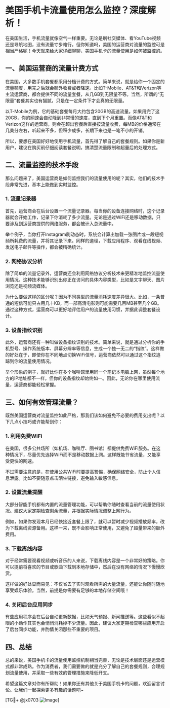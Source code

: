 # 美国手机卡流量使用怎么监控？深度解析！

在美国生活，手机流量就像空气一样重要。无论是刷社交媒体、看YouTube视频还是导航地图，没有流量寸步难行。但你知道吗，美国的运营商对流量的监控可是相当严格呢！今天就来给大家详细聊聊，美国手机卡的流量使用是如何被监控的。

## 一、美国运营商的流量计费方式

在美国，大多数手机套餐都采用分档计费的方式。简单来说，就是给你一个固定的流量额度，用完之后就会额外收费或者降速。比如T-Mobile、AT&T和Verizon等主流运营商，都会提供不同的流量套餐，从几GB到无限量不等。当然，所谓的“无限量”套餐其实也有猫腻，只是在一定条件下才会真的无限量。

以T-Mobile为例，它的基础套餐每月大约包含20GB的高速流量。如果用完了这20GB，你的网速会自动降到非常慢的速度，直到下个月重置。而像AT&T和Verizon这样的运营商，则会在超出套餐后直接按流量收费，每MB的价格通常在几美分左右，听起来不多，但积少成多，长期下来也是一笔不小的开销。

所以，要想在美国好好地使用手机流量，首先得了解自己的套餐规则。如果你是新用户，建议在购买前仔细阅读套餐说明，搞清楚流量限制和超量后的处理方式。

## 二、流量监控的技术手段

那么问题来了，美国运营商是如何监控我们的流量使用的呢？其实，他们的技术手段非常先进，基本上能做到实时监控。

### 1. 流量记录器

首先，运营商会在后台设置一个流量记录器。每当你的设备连接网络时，这个记录器就会开始工作，记录下你消耗了多少流量。无论是通过WiFi还是移动数据，只要涉及到运营商提供的网络服务，都会被计入总流量中。

举个例子，当你打开Instagram刷动态时，系统会计算出加载一张图片或一段短视频所耗费的流量，并将其记录下来。同样的道理，下载应用程序、观看在线视频、发送电子邮件等操作，都会被精确统计。

### 2. 网络协议分析

除了简单的流量记录外，运营商还会利用网络协议分析技术来更精准地监控流量使用情况。这种技术能够识别出你正在访问的具体内容类型，比如是文字聊天、图片浏览还是视频流媒体。

为什么要做这样的区分呢？因为不同类型的流量消耗速度差异很大。比如，一条普通的短信可能只占用几十KB，而一部高清电影则可能需要几百MB甚至几个GB。通过这种方式，运营商可以更好地评估用户的流量使用习惯，并据此调整套餐设计。

### 3. 设备指纹识别

此外，运营商还有一种叫做设备指纹识别的技术。简单来说，就是通过分析你的手机型号、操作系统版本、屏幕分辨率等信息，生成一个独一无二的“指纹”。这样做的好处在于，即使你在不同地点切换WiFi信号，运营商依然可以通过这个指纹追踪到你的流量使用情况。

举个形象的例子，就好比你在多个咖啡馆里用同一个笔记本电脑上网，虽然每个地方的IP地址都不一样，但你的设备指纹却始终如一。因此，无论你在哪里使用流量，运营商都能轻松掌握。

## 三、如何有效管理流量？

既然美国运营商对流量监控如此严格，那我们该如何避免不必要的费用支出呢？以下几点小技巧或许能帮到你：

### 1. 利用免费WiFi

在美国，很多公共场所（如机场、咖啡厅、图书馆）都提供免费WiFi服务。在这种情况下，尽量优先选择WiFi而不是移动数据上网。这样既能节省流量，又能享受更快的网速。

不过需要注意的是，在使用公共WiFi时要提高警惕，确保网络安全，防止个人信息泄露。比如不要随意点击陌生链接，避免输入敏感信息。

### 2. 设置流量提醒

大部分智能手机都有内置的流量管理功能，可以帮助你随时查看当前的流量使用状况。建议大家定期检查剩余流量，并根据实际情况调整上网行为。

例如，如果你发现本月已经快接近套餐上限了，就可以暂时减少视频播放频率，改为下载离线资源备用。这样一来，既不会影响正常使用，又避免了超量带来的额外费用。

### 3. 下载离线内容

对于经常需要观看视频或听音乐的人来说，下载离线内容是一个非常好的策略。你可以提前将喜欢的节目或歌曲下载到本地存储中，然后在没有网络的情况下慢慢欣赏。

这样做的好处显而易见：不仅省去了实时观看所需的大量流量，还能让你随时随地享受娱乐体验。当然，前提是你需要有足够的本地存储空间哦！

### 4. 关闭后台应用同步

有些应用程序会在后台自动更新数据，比如天气预报、新闻推送等。这些看似不起眼的小动作其实也会悄悄消耗掉不少流量。因此，建议大家定期检查哪些应用开启了后台同步功能，并酌情关闭那些不重要的项目。

## 四、总结

总的来说，美国手机卡的流量使用监控机制相当完善，无论是技术层面还是运营模式都非常成熟。作为消费者，我们需要做的就是充分了解自己的套餐规则，合理规划流量使用，并采取一些有效的管理措施来降低开支。

希望这篇文章对你有所帮助！如果你还有其他关于美国手机卡的问题，欢迎留言讨论。让我们一起探索更多有趣的话题吧~

[TG💪+ @jx0703 ![Image](https://github.com/user-attachments/assets/dbca1d08-cadb-493c-b0ec-ad6f7a83f270)]